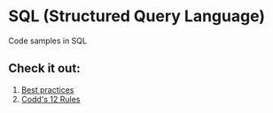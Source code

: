 # SQL (Structured Query Language)
Code samples in SQL

## Check it out:
1. [Best practices](https://www.sqlstyle.guide/)
2. [Codd's 12 Rules](https://en.wikipedia.org/wiki/Codd%27s_12_rules)